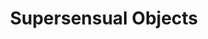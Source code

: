 ---
type: folder
title: "Supersensual Objects"
topics:
- AR
- VR
- Physiology
- Metaphysical Dualism
---